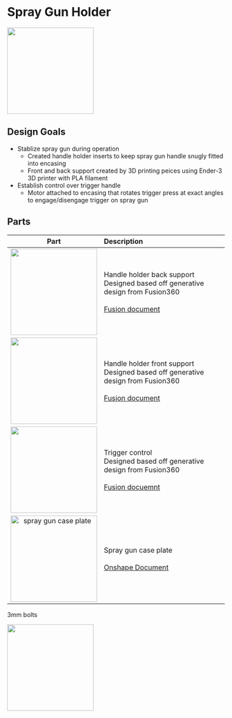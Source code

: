 # Spray Gun Holder
<img src="https://i.imgur.com/Dsu4iA6.jpg" width="200">

## Design Goals
* Stablize spray gun during operation
  * Created handle holder inserts to keep spray gun handle snugly fitted into encasing
  * Front and back support created by 3D printing peices using Ender-3 3D printer with PLA filament
* Establish control over trigger handle
  * Motor attached to encasing that rotates trigger press at exact angles to engage/disengage trigger on spray gun

## Parts
| Part | Description |
| :--: | :-- |
<img src="https://imgur.com/gK6uO00.jpg" width="200"> | Handle holder back support <br/> Designed based off generative design from Fusion360 <br/> <br/> [Fusion document](https://a360.co/32H2Jmt)
<img src="https://imgur.com/bFa2jcc.jpg" width="200"> | Handle holder front support <br/> Designed based off generative design from Fusion360 <br/> <br/> [Fusion document](https://a360.co/2NJBYti)
<img src="https://imgur.com/PLCjnaO.jpg" width="200"> | Trigger control <br/> Designed based off generative design from Fusion360 <br/> <br/> [Fusion docuemnt](https://a360.co/2qdF6o9)
<img width="200" alt="spray gun case plate" src="https://user-images.githubusercontent.com/49771001/69470183-d5dc9c00-0d49-11ea-8fd1-304b8a5d3f94.png"> | Spray gun case plate <br/> <br/> [Onshape Document](https://cad.onshape.com/documents/1afd4bb96db52c9d48902d08/w/6062089c01f4dd5aed92443b/e/296895f7a25a43b16682dfb6)


3mm bolts



<img src="https://imgur.com/4iCIMp8.jpg" width="200">

